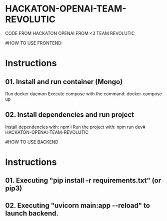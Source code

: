 # HACKATON-OPENAI-TEAM-REVOLUTIC
CODE FROM HACKATON OPENAI FROM &lt;3 TEAM REVOLUTIC


#HOW TO USE FRONTEND:

# Instructions
## 01. Install and run container (Mongo)
Run docker daemon
Execute compose with the command: docker-compose up

## 02. Install dependencies and run project
Install dependencies with: npm i
Run the project with: npm run dev# HACKATON-OPENAI-TEAM-REVOLUTIC


#HOW TO USE BACKEND

# Instructions
## 01. Executing "pip install -r requirements.txt" (or pip3)
## 02. Executing "uvicorn main:app --reload" to launch backend.

